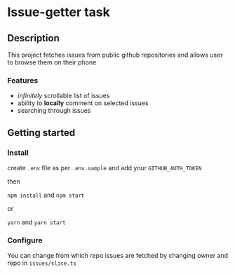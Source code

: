 # Issue-getter task

## Description

This project fetches issues from public github repositories and allows user to browse them on their phone

### Features

- *infinitely* scrollable list of issues
- ability to **locally** comment on selected issues
- searching through issues 

## Getting started

### Install

create `.env` file as per `.env.sample` and add your `GITHUB_AUTH_TOKEN`

then 

`npm install` and `npm start`

or 

`yarn` and `yarn start`

### Configure

You can change from which repo issues are fetched by changing owner and repo in `issues/slice.ts`







